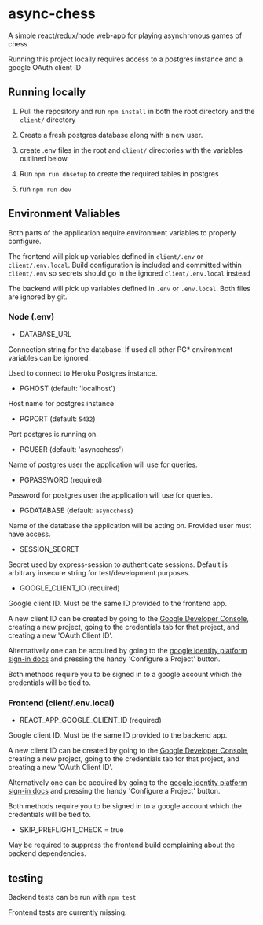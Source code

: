# async-chess
A simple react/redux/node web-app for playing asynchronous games of chess

Running this project locally requires access to a postgres instance and a google OAuth client ID

## Running locally

1. Pull the repository and run `npm install` in both the root directory and the `client/` directory

2. Create a fresh postgres database along with a new user.

3. create .env files in the root and `client/` directories with the variables outlined below.

4. Run `npm run dbsetup` to create the required tables in postgres

5. run `npm run dev`

## Environment Valiables

Both parts of the application require environment variables to properly configure. 

The frontend will pick up variables defined in `client/.env` or `client/.env.local`. 
Build configuration is included and committed within `client/.env` so secrets should go in the ignored `client/.env.local` instead

The backend will pick up variables defined in `.env` or `.env.local`. Both files are ignored by git.

### Node (.env)

- DATABASE_URL 

Connection string for the database. If used all other PG* environment variables can be ignored.

Used to connect to Heroku Postgres instance.

- PGHOST (default: 'localhost')

Host name for postgres instance

- PGPORT (default: `5432`)

Port postgres is running on.

- PGUSER (default: 'asyncchess')

Name of postgres user the application will use for queries.

- PGPASSWORD (required)

Password for postgres user the application will use for queries.

- PGDATABASE (default: `asyncchess`)

Name of the database the application will be acting on. Provided user must have access. 

- SESSION_SECRET

Secret used by express-session to authenticate sessions. Default is arbitrary insecure string for test/development purposes.

- GOOGLE_CLIENT_ID (required)

Google client ID. Must be the same ID provided to the frontend app.

A new client ID can be created by going to the [Google Developer Console](console.developers.google.com), creating a new project,
going to the credentials tab for that project, and creating a new 'OAuth Client ID'.

Alternatively one can be acquired by going to the [google identity platform sign-in docs](https://developers.google.com/identity/sign-in/web/sign-in#specify_your_apps_client_id) and pressing the handy 'Configure a Project' button.

Both methods require you to be signed in to a google account which the credentials will be tied to. 

### Frontend (client/.env.local)

- REACT_APP_GOOGLE_CLIENT_ID (required)

Google client ID. Must be the same ID provided to the backend app.

A new client ID can be created by going to the [Google Developer Console](console.developers.google.com), creating a new project,
going to the credentials tab for that project, and creating a new 'OAuth Client ID'.

Alternatively one can be acquired by going to the [google identity platform sign-in docs](https://developers.google.com/identity/sign-in/web/sign-in#specify_your_apps_client_id) and pressing the handy 'Configure a Project' button.

Both methods require you to be signed in to a google account which the credentials will be tied to. 

- SKIP_PREFLIGHT_CHECK = true

May be required to suppress the frontend build complaining about the backend dependencies.

## testing

Backend tests can be run with `npm test`

Frontend tests are currently missing.